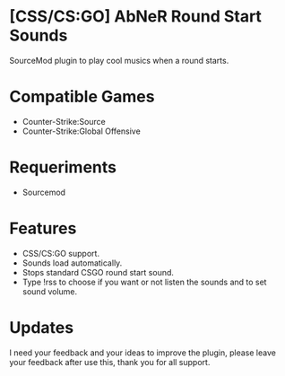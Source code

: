 # [CSS/CS:GO] AbNeR Round Start Sounds
SourceMod plugin to play cool musics when a round starts.

# Compatible Games
- Counter-Strike:Source
- Counter-Strike:Global Offensive

# Requeriments
- Sourcemod

# Features
- CSS/CS:GO support.
- Sounds load automatically.
- Stops standard CSGO round start sound.
- Type !rss to choose if you want or not listen the sounds and to set sound volume.

# Updates

I need your feedback and your ideas to improve the plugin, please leave your feedback after use this, thank you for all support.

